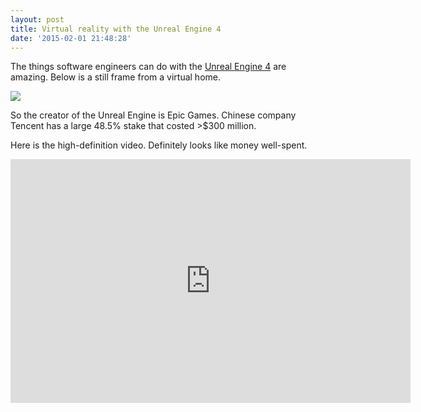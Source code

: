 ```yaml
---
layout: post
title: Virtual reality with the Unreal Engine 4
date: '2015-02-01 21:48:28'
---
```


The things software engineers can do with the [Unreal Engine 4](https://www.unrealengine.com/showcase?category=Film%20and%20Television) are amazing. Below is a still frame from a virtual home. 

![](/ghostdev/content/images/2015/02/2015-02-01---unreal-engine.png)

So the creator of the Unreal Engine is Epic Games.  Chinese company Tencent has a large 48.5% stake that costed >$300 million.  

Here is the high-definition video. Definitely looks like money well-spent.
<iframe width="640" height="390" src="https://www.youtube.com/embed/Y6PQ19BEE24" frameborder="0" allowfullscreen></iframe>

